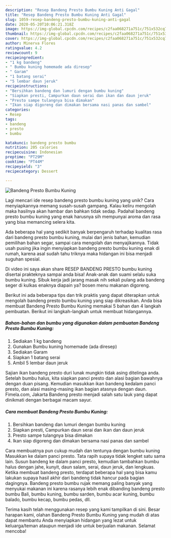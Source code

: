 ```yaml
---
description: "Resep Bandeng Presto Bumbu Kuning Anti Gagal"
title: "Resep Bandeng Presto Bumbu Kuning Anti Gagal"
slug: 1059-resep-bandeng-presto-bumbu-kuning-anti-gagal
date: 2020-05-20T10:06:21.318Z
image: https://img-global.cpcdn.com/recipes/c2faa068271a751c/751x532cq70/bandeng-presto-bumbu-kuning-foto-resep-utama.jpg
thumbnail: https://img-global.cpcdn.com/recipes/c2faa068271a751c/751x532cq70/bandeng-presto-bumbu-kuning-foto-resep-utama.jpg
cover: https://img-global.cpcdn.com/recipes/c2faa068271a751c/751x532cq70/bandeng-presto-bumbu-kuning-foto-resep-utama.jpg
author: Minerva Flores
ratingvalue: 4.2
reviewcount: 9
recipeingredient:
- "1 kg bandeng"
- " Bumbu kuning homemade ada diresep"
- " Garam"
- "1 batang serai"
- "5 lembar daun jeruk"
recipeinstructions:
- "Bersihkan bandeng dan lumuri dengan bumbu kuning"
- "Siapkan presti, Campurkan daun serai dan ikan dan daun jeruk"
- "Presto sampe tulangnya bisa dimakan"
- "Ikan siap digoreng dan dimakan bersama nasi panas dan sambel"
categories:
- Resep
tags:
- bandeng
- presto
- bumbu

katakunci: bandeng presto bumbu 
nutrition: 205 calories
recipecuisine: Indonesian
preptime: "PT29M"
cooktime: "PT44M"
recipeyield: "3"
recipecategory: Dessert

---
```



![Bandeng Presto Bumbu Kuning](https://img-global.cpcdn.com/recipes/c2faa068271a751c/751x532cq70/bandeng-presto-bumbu-kuning-foto-resep-utama.jpg)

Lagi mencari ide resep bandeng presto bumbu kuning yang unik? Cara menyiapkannya memang susah-susah gampang. Kalau keliru mengolah maka hasilnya akan hambar dan bahkan tidak sedap. Padahal bandeng presto bumbu kuning yang enak harusnya sih mempunyai aroma dan rasa yang bisa memancing selera kita.

Ada beberapa hal yang sedikit banyak berpengaruh terhadap kualitas rasa dari bandeng presto bumbu kuning, mulai dari jenis bahan, kemudian pemilihan bahan segar, sampai cara mengolah dan menyajikannya. Tidak usah pusing jika ingin menyiapkan bandeng presto bumbu kuning enak di rumah, karena asal sudah tahu triknya maka hidangan ini bisa menjadi suguhan spesial.

Di video ini saya akan share RESEP BANDENG PRESTO bumbu kuning disertai prakteknya sampai anda bisa! Anak-anak dan suami selalu suka bumbu kuning. Sibuk kerja jadi jarang masak nih sekali pulang ada bandeng seger di kulkas enaknya diapain ya? bosen menu makanan digoreng.


Berikut ini ada beberapa tips dan trik praktis yang dapat diterapkan untuk mengolah bandeng presto bumbu kuning yang siap dikreasikan. Anda bisa membuat Bandeng Presto Bumbu Kuning memakai 5 bahan dan 4 langkah pembuatan. Berikut ini langkah-langkah untuk membuat hidangannya.

<!--inarticleads1-->

##### Bahan-bahan dan bumbu yang digunakan dalam pembuatan Bandeng Presto Bumbu Kuning:

1. Sediakan 1 kg bandeng
1. Gunakan  Bumbu kuning homemade (ada diresep)
1. Sediakan  Garam
1. Siapkan 1 batang serai
1. Ambil 5 lembar daun jeruk


Sajian ikan bandeng presto duri lunak mungkin tidak asing ditelinga anda. Setelah bumbu halus, kita siapkan panci presto dan alasi bagian bawahnya dengan duan pisang. Kemudian masukkan ikan bandeng kedalam panci presto, dan alasi masing-masing ikan bagian atasnya dengan daun. Fimela.com, Jakarta Bandeng presto menjadi salah satu lauk yang dapat dinikmati dengan berbagai macam sayur. 

<!--inarticleads2-->

##### Cara membuat Bandeng Presto Bumbu Kuning:

1. Bersihkan bandeng dan lumuri dengan bumbu kuning
1. Siapkan presti, Campurkan daun serai dan ikan dan daun jeruk
1. Presto sampe tulangnya bisa dimakan
1. Ikan siap digoreng dan dimakan bersama nasi panas dan sambel


Cara membuatnya pun cukup mudah dan tentunya dengan bumbu kuning Masukkan ke dalam panci presto. Tata rapih supaya tidak lengket satu sama lain. Susun bandeng ke dalam panci presto, kemudian tambahkan bumbu halus dengan jahe, kunyit, daun salam, serai, daun jeruk, dan lengkuas. Ketika membuat bandeng presto, terdapat beberapa hal yang bisa kamu lakukan supaya hasil akhir dari bandeng tidak hancur pada bagian dagingnya. Bandeng presto bumbu rujak memang paling banyak yang menyukai makanan ini karena rasanya lebih enak dibanding bandeng presto bumbu Bali, bumbu kuning, bumbu sarden, bumbu acar kuning, bumbu balado, bumbu kecap, bumbu pedas, dll. 

Terima kasih telah menggunakan resep yang kami tampilkan di sini. Besar harapan kami, olahan Bandeng Presto Bumbu Kuning yang mudah di atas dapat membantu Anda menyiapkan hidangan yang lezat untuk keluarga/teman ataupun menjadi ide untuk berjualan makanan. Selamat mencoba!
